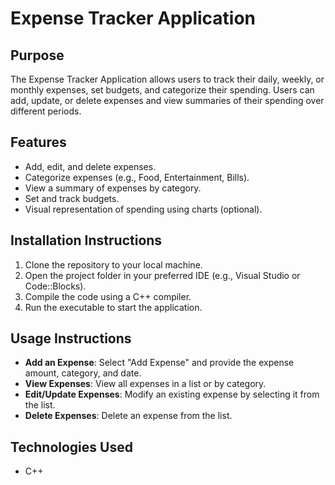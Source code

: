 # Expense Tracker Application

## Purpose
The Expense Tracker Application allows users to track their daily, weekly, or monthly expenses, set budgets, and categorize their spending. Users can add, update, or delete expenses and view summaries of their spending over different periods.

## Features
- Add, edit, and delete expenses.
- Categorize expenses (e.g., Food, Entertainment, Bills).
- View a summary of expenses by category.
- Set and track budgets.
- Visual representation of spending using charts (optional).

## Installation Instructions
1. Clone the repository to your local machine.
2. Open the project folder in your preferred IDE (e.g., Visual Studio or Code::Blocks).
3. Compile the code using a C++ compiler.
4. Run the executable to start the application.

## Usage Instructions
- **Add an Expense**: Select "Add Expense" and provide the expense amount, category, and date.
- **View Expenses**: View all expenses in a list or by category.
- **Edit/Update Expenses**: Modify an existing expense by selecting it from the list.
- **Delete Expenses**: Delete an expense from the list.

## Technologies Used
- C++

